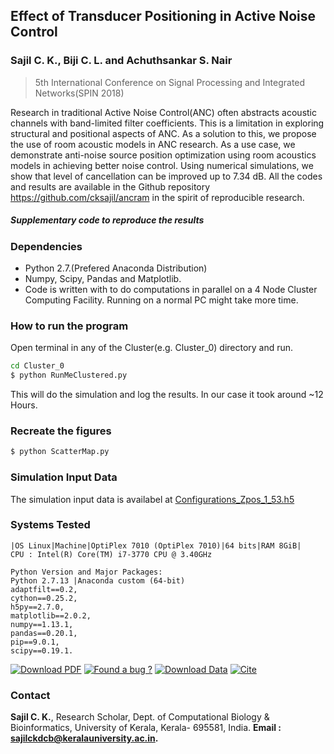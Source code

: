 ## Effect of Transducer Positioning in Active Noise Control


### Sajil C. K., Biji C. L. and Achuthsankar S. Nair
> 5th International Conference on Signal Processing and Integrated Networks(SPIN 2018)

Research in traditional Active Noise Control(ANC) often abstracts acoustic channels with band-limited filter coefficients. This is a limitation in exploring structural and positional aspects of ANC. As a solution to this, we propose the use of room acoustic models in ANC research. As a use case, we demonstrate anti-noise source position optimization using room acoustics models in achieving better noise control. Using numerical simulations, we show that level of cancellation can be improved up to 7.34 dB. All the codes and results are available in the Github repository https://github.com/cksajil/ancram in the spirit of reproducible research.

##### Supplementary code to reproduce the results

### Dependencies
* Python 2.7.(Prefered Anaconda Distribution)
* Numpy, Scipy, Pandas and Matplotlib.
* Code is written with to do computations in parallel on a 4 Node Cluster Computing Facility. Running on a normal PC might take more time.

### How to run the program
Open terminal in any of the Cluster(e.g. Cluster_0) directory and run.
```sh
cd Cluster_0
$ python RunMeClustered.py
```
This will do the simulation and log the results. In our case it took around ~12 Hours.

### Recreate the figures
```sh
$ python ScatterMap.py
```
### Simulation Input Data
The simulation input data is availabel at [Configurations_Zpos_1_53.h5](https://github.com/cksajil/ancram/tree/master/Cluster_0/Input/Configurations_Zpos_1_53.h5)

### Systems Tested

```
|OS Linux|Machine|OptiPlex 7010 (OptiPlex 7010)|64 bits|RAM 8GiB|
CPU : Intel(R) Core(TM) i7-3770 CPU @ 3.40GHz

Python Version and Major Packages:
Python 2.7.13 |Anaconda custom (64-bit)
adaptfilt==0.2, 
cython==0.25.2, 
h5py==2.7.0, 
matplotlib==2.0.2, 
numpy==1.13.1, 
pandas==0.20.1, 
pip==9.0.1,
scipy==0.19.1. 
```
[![Download PDF](https://image.ibb.co/hoAbYk/pdf.png)]()        [![Found a bug ?](https://image.ibb.co/b8twYk/bug.png)](mailto:sajilckdcb@keralauniversity.ac.in)      [![Download Data](https://image.ibb.co/jL5MzQ/data.png)](https://github.com/cksajil/ancram/blob/master/Cluster_0/Results/Results__Zpos_1_53_Cluster_0.csv)     [![Cite](https://image.ibb.co/cVN1zQ/cite.png)]()






### Contact
**Sajil C. K.**,
Research Scholar,
Dept. of Computational Biology & Bioinformatics,
University of Kerala, Kerala- 695581, India.
**Email : sajilckdcb@keralauniversity.ac.in.**



